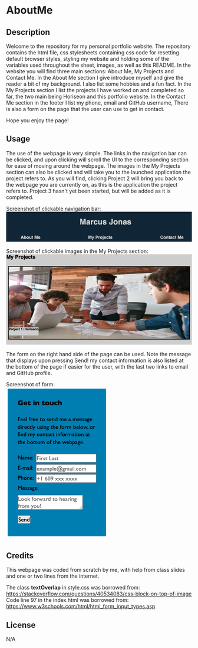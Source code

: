 # AboutMe

## Description

Welcome to the repository for my personal portfolio website. The repository contains the html file, css stylesheets containing css code for resetting default browser styles, styling my website and holding some of the variables used throughout the sheet, images, as well as this README. In the website you will find three main sections: About Me, My Projects and Contact Me. In the About Me section I give introduce myself and give the reader a bit of my background. I also list some hobbies and a fun fact. In the My Projects section I list the projects I have worked on and completed so far, the two main being Horiseon and this portfolio website. In the Contact Me section in the footer I list my phone, email and GitHub username, There is also a form on the page that the user can use to get in contact. 

Hope you enjoy the page! 

## Usage

The use of the webpage is very simple. The links in the navigation bar can be clicked, and upon clicking will scroll the UI to the corresponding section for ease of moving around the webpage. The images in the My Projects section can also be clicked and will take you to the launched application the project refers to. As you will find, clicking Project 2 will bring you back to the webpage you are currently on, as this is the application the project refers to. Project 3 hasn't yet been started, but will be added as it is completed. 

Screenshot of clickable navigation bar: 
![Alt text](assets/images/screenshot_navbar.png)

Screenshot of clickable images in the My Projects section: 
![Alt text](assets/images/screenshot_project1.png)

The form on the right hand side of the page can be used. Note the message that displays upon pressing Send! my contact information is also listed at the bottom of the page if easier for the user, with the last two links to email and GitHub profile. 

Screenshot of form:  
![Alt text](assets/images/screenshot_form.png)

## Credits

This webpage was coded from scratch by me, with help from class slides and one or two lines from the internet. 

The class **textOverlap** in style.css was borrowed from: https://stackoverflow.com/questions/40534083/css-block-on-top-of-image
Code line 97 in the index.html was borrowed from: https://www.w3schools.com/html/html_form_input_types.asp

## License

N/A
